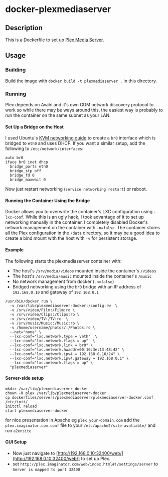 # docker-plexmediaserver

## Description

This is a Dockerfile to set up [Plex Media Server](http://www.plexapp.com/).

## Usage

### Building

Build the image with `docker build -t plexmediaserver .` in this directory.

### Running

Plex depends on Avahi and it's own GDM network discovery protocol to work so while there may be ways around this, the easiest way is probably to run the container on the same subnet as your LAN.

#### Set Up a Bridge on the Host

I used Ubuntu's [KVM networking guide](http://help.ubuntu.com/community/KVM/Networking) to create a `br0` interface which is bridged to `eth0` and uses DHCP. If you want a similar setup, add the following to `/etc/network/interfaces`:

```
auto br0
iface br0 inet dhcp
  bridge_ports eth0
  bridge_stp off
  bridge_fd 0
  bridge_maxwait 0
```

Now just restart networking (`service networking restart`) or reboot.

#### Running the Container Using the Bridge

Docker allows you to overwrite the container's LXC configuration using `-lxc-conf`. While this is an ugly hack, I took advantage of it to set up networking manually in the container. I completely disabled Docker's network management on the container with `-n=false`. The container stores all the Plex configuration in the `/data` directory, so it may be a good idea to create a bind mount with the host with `-v` for persistent storage.

#### Example

The following starts the plexmediaserver container with:

- The host's `/srv/media/videos` mounted inside the container's `/videos`
- The host's `/srv/media/music` mounted inside the container's `/music`
- No network management from docker (`-n=false`)
- Bridged networking using the `br0` bridge with an IP address of `192.168.0.10` and gateway of `192.168.0.1`

```
/usr/bin/docker run \
  -v /var/lib/plexmediaserver-docker:/config:rw  \
  -v /srv/video/Film:/Film:ro \
  -v /srv/video/Clips:/Clips:ro \
  -v /srv/video/TV:/TV:ro  \
  -v /srv/music/Music:/Music:ro \
  -v /home/username/photos/:/Photos:ro \
  --net="none" \
  --lxc-conf="lxc.network.type = veth"  \
  --lxc-conf="lxc.network.flags = up"  \
  --lxc-conf="lxc.network.link = br0" \
  --lxc-conf="lxc.network.hwaddr=00:16:3e:13:48:42" \
  --lxc-conf="lxc.network.ipv4 = 192.168.0.10/24" \
  --lxc-conf="lxc.network.ipv4.gateway = 192.168.0.1" \
  --lxc-conf="lxc.network.flags = up" \
  "plexmediaserver"
```

#### Server-side setup

```
mkdir /var/lib/plexmediaserver-docker
chown -R plex /var/lib/plexmediaserver-docker
cp dockerfiles/servers/plexmediaserver/plexmediaserver-docker.conf /etc/init/
initctl reload
start plexmediaserver-docker
```

for nice presentation in Apache eg `plex.your-domain.com` add the `plex.imaginator.com.conf` file to your `/etc/apache2/site-avaliable/` and run `a2ensite`

#### GUI Setup

* Now just navigate to [http://192.168.0.10:32400/web/](http://192.168.0.10:32400/web/) to set up Plex.
* set `http://plex.imaginator.com/web/index.html#!/settings/server` to `Server is mapped to port 32400`

